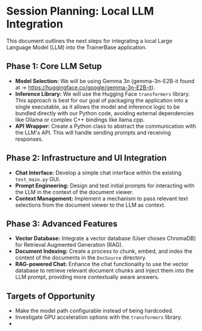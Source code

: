 # Session Planning: Local LLM Integration

This document outlines the next steps for integrating a local Large Language Model (LLM) into the TrainerBase application.

## Phase 1: Core LLM Setup

*   **Model Selection:** We will be using Gemma 3n (gemma-3n-E2B-it found at -> https://huggingface.co/google/gemma-3n-E2B-it). 
*   **Inference Library:** We will use the Hugging Face `transformers` library. This approach is best for our goal of packaging the application into a single executable, as it allows the model and inference logic to be bundled directly with our Python code, avoiding external dependencies like Ollama or complex C++ bindings like llama.cpp.
*   **API Wrapper:** Create a Python class to abstract the communication with the LLM's API. This will handle sending prompts and receiving responses.

## Phase 2: Infrastructure and UI Integration

*   **Chat Interface:** Develop a simple chat interface within the existing `test_main.py` GUI.
*   **Prompt Engineering:** Design and test initial prompts for interacting with the LLM in the context of the document viewer.
*   **Context Management:** Implement a mechanism to pass relevant text selections from the document viewer to the LLM as context.

## Phase 3: Advanced Features

*   **Vector Database:** Integrate a vector database (User choses ChromaDB) for Retrieval Augmented Generation (RAG).
*   **Document Indexing:** Create a process to chunk, embed, and index the content of the documents in the `DocSource` directory.
*   **RAG-powered Chat:** Enhance the chat functionality to use the vector database to retrieve relevant document chunks and inject them into the LLM prompt, providing more contextually aware answers.

## Targets of Opportunity

*   Make the model path configurable instead of being hardcoded.
*   Investigate GPU acceleration options with the `transformers` library.
*   
